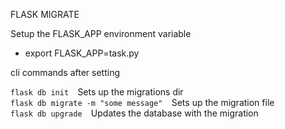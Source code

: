 FLASK MIGRATE

Setup the FLASK_APP environment variable
- export FLASK_APP=task.py

cli commands after setting


`flask db init  `Sets up the migrations dir  
`flask db migrate -m "some message"  `Sets up the migration file  
`flask db upgrade  `Updates the database with the migration  
